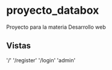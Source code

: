 # proyecto_databox
Proyecto para la materia Desarrollo web

## Vistas
'/'
'/register'
'/login'
'admin'
